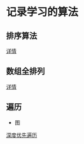 # 记录学习的算法

## 排序算法
[详情](https://github.com/shanyao19940801/BookeNote/blob/master/ReadingNotes/JianZhiOffer/src/jianzhi/sort/sorts.md)
## 数组全排列

[详情](https://github.com/shanyao19940801/BookeNote/blob/master/ReadingNotes/JianZhiOffer/src/jianzhi/%E6%8E%92%E5%88%97/%E5%85%A8%E6%8E%92%E5%88%97.md)

## 遍历
* 图

[深度优先遍历](https://github.com/shanyao19940801/BookeNote/blob/master/ReadingNotes/Algorithm/src/com/yao/%E9%81%8D%E5%8E%86/%E5%9B%BE%E7%9A%84%E6%B7%B1%E5%BA%A6%E4%BC%98%E5%85%88%E9%81%8D%E5%8E%86.md)